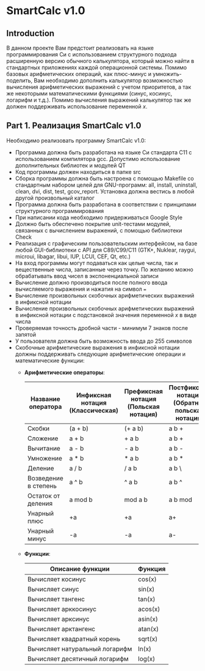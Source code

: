 # SmartCalc v1.0

## Introduction

В данном проекте Вам предстоит реализовать на языке программирования Си с использованием структурного подхода расширенную версию обычного калькулятора, который можно найти в стандартных приложениях каждой операционной системы. Помимо базовых арифметических операций, как плюс-минус и умножить-поделить, Вам необходимо дополнить калькулятор возможностью вычисления арифметических выражений с учетом приоритетов, а так же некоторыми математическими функциями (синус, косинус, логарифм и т.д.). Помимо вычисления выражений калькулятор так же должен поддерживать использование переменной _x_.

## Part 1. Реализация SmartCalc v1.0

Необходимо реализовать программу SmartCalc v1.0:

- Программа должна быть разработана на языке Си стандарта C11 с использованием компилятора gcc. Допустимо использование дополнительных библиотек и модулей QT
- Код программы должен находиться в папке src 
- Сборка программы должна быть настроена с помощью Makefile со стандартным набором целей для GNU-программ: all, install, uninstall, clean, dvi, dist, test, gcov_report. Установка должна вестись в любой другой произвольный каталог
- Программа должна быть разработана в соответствии с принципами структурного программирования
- При написании кода необходимо придерживаться Google Style
- Должно быть обеспечено покрытие unit-тестами модулей, связанных с вычислением выражений, с помощью библиотеки Check
- Реализация с графическим пользовательским интерфейсом, на базе любой GUI-библиотеки с API для C89/C99/C11 (GTK+, Nuklear, raygui, microui, libagar, libui, IUP, LCUI, CEF, Qt, etc.)
- На вход программы могут подаваться как целые числа, так и вещественные числа, записанные через точку. По желанию можно обрабатывать ввод чисел в экспоненциальной записи
- Вычисление должно производиться после полного ввода вычисляемого выражения и нажатия на символ `=`
- Вычисление произвольных скобочных арифметических выражений в инфиксной нотации
- Вычисление произвольных скобочных арифметических выражений в инфиксной нотации с подстановкой значения переменной _x_ в виде числа
- Проверяемая точность дробной части - минимум 7 знаков после запятой
- У пользователя должна быть возможность ввода до 255 символов
- Скобочные арифметические выражения в инфиксной нотации должны поддерживать следующие арифметические операции и математические функции:
    - **Арифметические операторы**:

        | Название оператора   | Инфиксная нотация <br /> (Классическая) | Префиксная нотация <br /> (Польская нотация) | Постфиксная нотация <br /> (Обратная польская нотация) |
        | -------------------- | --------------------------------------- | -------------------------------------------- | ------------------------------------------------------ |
        | Скобки               | (a + b)                                 | (+ a b)                                      | a b +                                                  |
        | Сложение             | a + b                                   | + a b                                        | a b +                                                  |
        | Вычитание            | a - b                                   | - a b                                        | a b -                                                  |
        | Умножение            | a * b                                   | * a b                                        | a b *                                                  |
        | Деление              | a / b                                   | / a b                                        | a b \                                                  |
        | Возведение в степень | a ^ b                                   | ^ a b                                        | a b ^                                                  |
        | Остаток от деления   | a mod b                                 | mod a b                                      | a b mod                                                |
        | Унарный плюс         | +a                                      | +a                                           | a+                                                     |
        | Унарный минус        | -a                                      | -a                                           | a-                                                     |

    - **Функции**:
  
        | Описание функции               | Функция |
        | ------------------------------ | ------- |
        | Вычисляет косинус              | cos(x)  |
        | Вычисляет синус                | sin(x)  |
        | Вычисляет тангенс              | tan(x)  |
        | Вычисляет арккосинус           | acos(x) |
        | Вычисляет арксинус             | asin(x) |
        | Вычисляет арктангенс           | atan(x) |
        | Вычисляет квадратный корень    | sqrt(x) |
        | Вычисляет натуральный логарифм | ln(x)   |
        | Вычисляет десятичный логарифм  | log(x)  |
